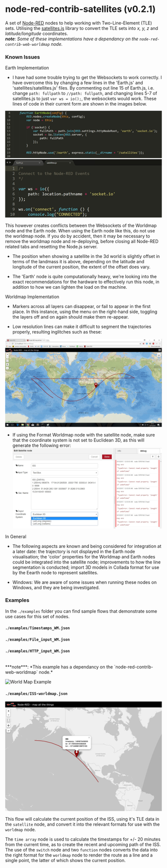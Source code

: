 node-red-contrib-satellites (v0.2.1)
=============================

A set of <a href="http://nodered.org" target="_new">Node-RED</a> nodes to help working with Two-Line-Element (TLE) sets. Utilising the <a href="https://github.com/shashwatak/satellite-js">satellites.js</a> library to convert the TLE sets into <i>x, y, z</i> and <i>latitude/longitude</i> coordinates.
<br>
***note***: *Some of these implementations have a dependancy on the `node-red-contrib-web-worldmap` node.* 

### Known Issues

Earth Implementation

- I have had some trouble trying to get the Websockets to work correctly. I have overcome this by changing a few lines in the 'Earth.js' and 'satellites/satellites.js' files. By commenting out line 15 of Earth.js, i.e. change `path: fullpath` to `//path: fullpath`, and changing lines 5-7 of satellites.js to just `var ws = io();`, the websockets would work. These lines of code in their current form are shown in the images below.

![Earthjs](./examples/screens/Errors/websockets_earthjs.jpg "Earth.js lines")
![satellites/satellitesjs](./examples/screens/Errors/websockets_satjs.jpg "Satellites.js lines")

This however creates conflicts between the Websockets of the Worldmap node and the Earth node. When using the Earth node like this, do not use the worldmap node. If you do by accident, then it may be necessary to remove the worldmap node and re-deploying, before closing all Node-RED related tabs and resetting the Node.js server.

- The position when showing a satellite in the 3d world is slightly offset in terms of the landmass it is above, depending on the latitude and longitude of the current position, the extent of the offset does vary.

- The 'Earth' node is quite computationally heavy, we're looking into the exact recommendations for the hardware to effectively run this node, in addition to how we can lighten the load on the machine.

Worldmap Implementation

- Markers across all layers can disappear, or fail to appear in the first place. In this instance, using the menu on the right-hand side, toggling the layers off and on again should make them re-appear.

- Low resolution lines can make it difficult to segment the trajectories properly, resulting inglitches such as these:

![Trajectory Error](./examples/screens/Errors/line_glitch_WM.jpg "Trajectory error")

- If using the Format Worldmap node with the satellite node, make sure that the coordinate system is not set to Euclidean 3D, as this will generate the following error: ![Format node error](./examples/screens/Errors/format_error2.jpg "Format node error")

In General

- The following aspects are known and being considered for integration at a later date: the trajectory is not displayed in the Earth node visualisation; the 'color' properties for the Worldmap and Earth nodes could be integrated into the satellite node; improvements to how the line segmentation is conducted; import 3D models in Collada format for use by the Eearth node to represent satellites.

- Windows: We are aware of some issues when running these nodes on Windows, and they are being investigated.

### Examples 
In the `./examples` folder you can find sample flows that demonstrate some use cases for this set of nodes. 


#### `./examples/Timestamps_WM.json`
#### `./examples/File_input_WM.json`
#### `./examples/HTTP_input_WM.json`
<br>
***note***: *This example has a dependancy on the `node-red-contrib-web-worldmap` node.* 

![World Map Example](./examples/screens/trajectory_worldmap "World Map Example")



#### `./examples/ISS-worldmap.json`

![ISS World Map Example](./examples/screens/iss-worldmap.png "ISS - World Map Example")



This flow will calculate the current position of the ISS, using it's TLE data in the `satellite` node, and convert it into the relevant formats for use with the `worldmap` node.

The `time array` node is used to calculate the timestamps for +/- 20 minutes from the current time, as to create the recent and upcoming path of the ISS. The use of the `switch` node and two `function` nodes converts the data into the right format for the `worldmap` node to render the route as a line and a single point, the latter of which shows the current position.
